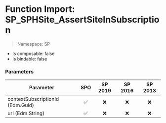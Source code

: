 # Function Import: SP_SPHSite_AssertSiteInSubscription

> Namespace: SP

- Is composable: false
- Is bindable: false

### Parameters

Parameter | SPO | SP 2019 | SP 2016 | SP 2013
----------|:---:|:-------:|:-------:|:-------:
contextSubscriptionId (Edm.Guid) | ✅ | ❌ | ❌ | ❌
url (Edm.String) | ✅ | ❌ | ❌ | ❌